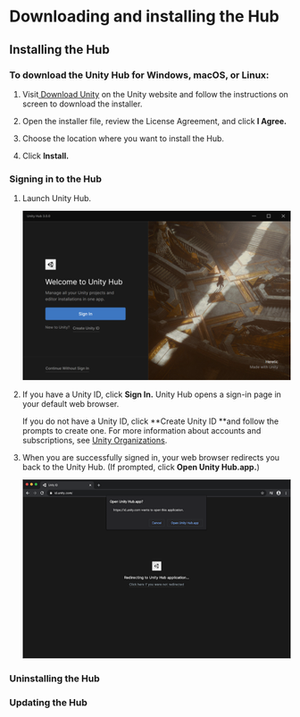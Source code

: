 # Downloading and installing the Hub

## Installing the Hub

### To download the Unity Hub for Windows, macOS, or Linux:

1. Visit[ Download Unity](https://unity3d.com/get-unity/download) on the Unity website and follow the instructions on screen to download the installer.

2. Open the installer file, review the License Agreement, and click **I Agree.**

3. Choose the location where you want to install the Hub.

4. Click **Install.**

### Signing in to the Hub

1. Launch Unity Hub.

   ![Installation](../images/InstallHub.png)

2. If you have a Unity ID, click **Sign In.** Unity Hub opens a sign-in page in your default web browser.

    If you do not have a Unity ID, click **Create Unity ID **and follow the prompts to create one. For more information about accounts and subscriptions, see [Unity Organizations](https://docs.unity3d.com/Manual/OrgsUnityOrganizations.html).

3. When you are successfully signed in, your web browser redirects you back to the Unity Hub. (If prompted, click **Open Unity Hub.app.**)

   ![Installation](../images/InstallHub0.png)

### Uninstalling the Hub

<!--Need this info. (For PC, was only able to find CLI instructions. Should I send them to Add and Remove Programs?  What about on Mac/Linux?)-->

### Updating the Hub

<!--Need this info too: couldn’t locate in UI previews.-->
